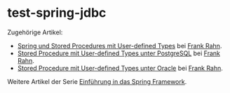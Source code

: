 test-spring-jdbc
================

Zugehörige Artikel:
* [Spring und Stored Procedures mit User-defined Types](https://www.frank-rahn.de/spring-und-stored-procedures-mit-user-defined-types/?utm_source=github&utm_medium=readme&utm_campaign=test-spring-jdbc&utm_content=top "Spring und Stored Procedures mit User-defined Types bei Frank Rahn") bei [Frank Rahn](https://www.frank-rahn.de/?utm_source=github&utm_medium=readme&utm_campaign=test-spring-jdbc&utm_content=top "Homepage von Frank Rahn").
* [Stored Procedure mit User-defined Types unter PostgreSQL](https://www.frank-rahn.de/stored-procedure-mit-user-defined-types-unter-postgresql/?utm_source=github&utm_medium=readme&utm_campaign=test-spring-jdbc&utm_content=top "Stored Procedure mit User-defined Types unter PostgreSQL bei Frank Rahn") bei [Frank Rahn](https://www.frank-rahn.de/?utm_source=github&utm_medium=readme&utm_campaign=test-spring-jdbc&utm_content=top "Homepage von Frank Rahn").
* [Stored Procedure mit User-defined Types unter Oracle](https://www.frank-rahn.de/stored-procedure-mit-user-defined-types-unter-oracle/?utm_source=github&utm_medium=readme&utm_campaign=test-spring-jdbc&utm_content=top "Stored Procedure mit User-defined Types unter Oracle bei Frank Rahn") bei [Frank Rahn](https://www.frank-rahn.de/?utm_source=github&utm_medium=readme&utm_campaign=test-spring-jdbc&utm_content=top "Homepage von Frank Rahn").

Weitere Artikel der Serie [Einführung in das Spring Framework](https://www.frank-rahn.de/einfuehrung-spring-framework/?utm_source=github&utm_medium=readme&utm_campaign=test-spring-jdbc&utm_content=top "Einführung in das Spring Framework bei Frank Rahn").
